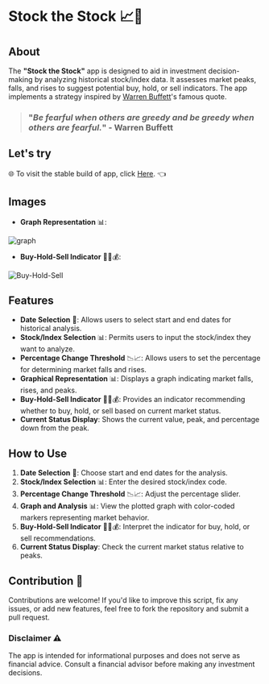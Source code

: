# Stock the Stock 📈💼

## About
The **"Stock the Stock"** app is designed to aid in investment decision-making by analyzing historical stock/index data. It assesses market peaks, falls, and rises to suggest potential buy, hold, or sell indicators. The app implements a strategy inspired by [Warren Buffett](https://en.wikipedia.org/wiki/Warren_Buffett)'s famous quote.

>### "*Be fearful when others are greedy and be greedy when others are fearful.*" - Warren Buffett

## Let's try

🌐 To visit the stable build of app, click [Here](https://stock-the-stock.streamlit.app/). 👈

## Images
- **Graph Representation** 📊:

![graph](https://github.com/meet244/Stock-indicator/assets/83262693/946c4a43-f11b-4795-889a-6d9bdc212354)


- **Buy-Hold-Sell Indicator** 🛒🤝💰:

![Buy-Hold-Sell](https://github.com/meet244/Stock-indicator/assets/83262693/61d941db-d0e9-4255-b3c8-6af13470568b)


## Features
- **Date Selection** 📅: Allows users to select start and end dates for historical analysis.
- **Stock/Index Selection** 📊: Permits users to input the stock/index they want to analyze.
- **Percentage Change Threshold** 📉📈: Allows users to set the percentage for determining market falls and rises.
- **Graphical Representation** 📊: Displays a graph indicating market falls, rises, and peaks.
- **Buy-Hold-Sell Indicator** 🛒🤝💰: Provides an indicator recommending whether to buy, hold, or sell based on current market status.
- **Current Status Display**: Shows the current value, peak, and percentage down from the peak.

## How to Use
1. **Date Selection** 📅: Choose start and end dates for the analysis.
2. **Stock/Index Selection** 📊: Enter the desired stock/index code.
3. **Percentage Change Threshold** 📉📈: Adjust the percentage slider.
4. **Graph and Analysis** 📊: View the plotted graph with color-coded markers representing market behavior.
5. **Buy-Hold-Sell Indicator** 🛒🤝💰: Interpret the indicator for buy, hold, or sell recommendations.
6. **Current Status Display**: Check the current market status relative to peaks.

## Contribution 🙌

Contributions are welcome! If you'd like to improve this script, fix any issues, or add new features, feel free to fork the repository and submit a pull request.

### Disclaimer ⚠️
The app is intended for informational purposes and does not serve as financial advice. Consult a financial advisor before making any investment decisions.
